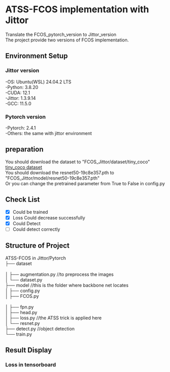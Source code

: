 # ATSS-FCOS implementation with Jittor<br>
Translate the FCOS_pytorch_version to Jittor_version<br>
The project provide two versions of FCOS implementation.<br>

## Environment Setup<br>

### Jittor version<br>
-OS: Ubuntu(WSL) 24.04.2 LTS<br>
-Python: 3.8.20<br>
-CUDA: 12.1<br>
-Jittor: 1.3.9.14<br>
-GCC: 11.5.0<br>

### Pytorch version<br>
-Pytorch: 2.4.1<br>
-Others: the same with jittor environment<br>

## preparation
You should download the dataset to  "FCOS_Jittor/dataset/tiny_coco"<br>
[tiny_coco dataset](https://www.kaggle.com/datasets/weipengchao/tiny-coco1k) <br>
You should download the resnet50-19c8e357.pth to "FCOS_Jittor/model/resnet50-19c8e357.pth"<br>
Or you can change the pretrained parameter from True to False in config.py<br>

## Check List
-[x] Could be trained <br>
-[x] Loss Could decrease successfully<br>
-[x] Could Detect<br>
-[ ] Could detect correctly<br>

## Structure of Project<br>
ATSS-FCOS in Jittor/Pytorch<br>
├── dataset<br>                    
│   ├── augmentation.py             //to preprocess the images<br>
│   └── dataset.py<br>
├── model                           //this is the folder where backbone net locates<br>
│   ├── config.py<br>
│   ├── FCOS.py<br>                     
│   ├── fpn.py<br>
│   ├── head.py<br>
│   ├── loss.py                     //the ATSS trick is applied here<br>
│   └── resnet.py<br>
├── detect.py                       //object detection<br>
└── train.py<br>

## Result Display<br>
### Loss in tensorboard<br>









